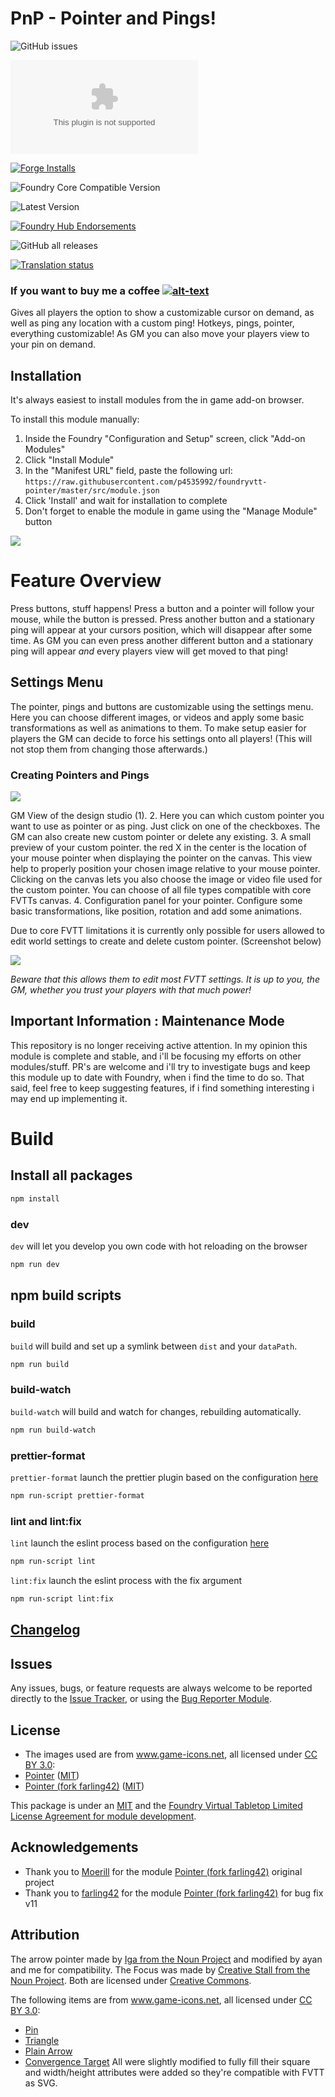 # PnP - Pointer and Pings!


![GitHub issues](https://img.shields.io/github/issues-raw/p4535992/foundryvtt-pointer?style=for-the-badge)

![Latest Release Download Count](https://img.shields.io/github/downloads/p4535992/foundryvtt-pointer/latest/module.zip?color=2b82fc&label=DOWNLOADS&style=for-the-badge)

[![Forge Installs](https://img.shields.io/badge/dynamic/json?label=Forge%20Installs&query=package.installs&suffix=%25&url=https%3A%2F%2Fforge-vtt.com%2Fapi%2Fbazaar%2Fpackage%2Fpointer&colorB=006400&style=for-the-badge)](https://forge-vtt.com/bazaar#package=pointer)

![Foundry Core Compatible Version](https://img.shields.io/badge/dynamic/json.svg?url=https%3A%2F%2Fraw.githubusercontent.com%2Fp4535992%2Ffoundryvtt-pointer%2Fmaster%2Fsrc%2Fmodule.json&label=Foundry%20Version&query=$.compatibility.verified&colorB=orange&style=for-the-badge)

![Latest Version](https://img.shields.io/badge/dynamic/json.svg?url=https%3A%2F%2Fraw.githubusercontent.com%2Fp4535992%2Ffoundryvtt-pointer%2Fmaster%2Fsrc%2Fmodule.json&label=Latest%20Release&prefix=v&query=$.version&colorB=red&style=for-the-badge)

[![Foundry Hub Endorsements](https://img.shields.io/endpoint?logoColor=white&url=https%3A%2F%2Fwww.foundryvtt-hub.com%2Fwp-json%2Fhubapi%2Fv1%2Fpackage%2Fpointer%2Fshield%2Fendorsements&style=for-the-badge)](https://www.foundryvtt-hub.com/package/pointer/)

![GitHub all releases](https://img.shields.io/github/downloads/p4535992/foundryvtt-pointer/total?style=for-the-badge)

[![Translation status](https://weblate.foundryvtt-hub.com/widgets/pointer/-/287x66-black.png)](https://weblate.foundryvtt-hub.com/engage/pointer/)

### If you want to buy me a coffee [![alt-text](https://img.shields.io/badge/-Patreon-%23ff424d?style=for-the-badge)](https://www.patreon.com/p4535992)

Gives all players the option to show a customizable cursor on demand, as well as ping any location with a custom ping!
Hotkeys, pings, pointer, everything customizable!
As GM you can also move your players view to your pin on demand.

## Installation

It's always easiest to install modules from the in game add-on browser.

To install this module manually:
1.  Inside the Foundry "Configuration and Setup" screen, click "Add-on Modules"
2.  Click "Install Module"
3.  In the "Manifest URL" field, paste the following url:
`https://raw.githubusercontent.com/p4535992/foundryvtt-pointer/master/src/module.json`
4.  Click 'Install' and wait for installation to complete
5.  Don't forget to enable the module in game using the "Manage Module" button

![](wiki/doc/pnp.gif)

# Feature Overview

Press buttons, stuff happens!
Press a button and a pointer will follow your mouse, while the button is pressed. Press another button and a stationary ping will appear at your cursors position, which will disappear after some time. As GM you can even press another different button and a stationary ping will appear *and* every players view will get moved to that ping!

## Settings Menu

The pointer, pings and buttons are customizable using the settings menu. Here you can choose different images, or videos and apply some basic transformations as well as animations to them.
To make setup easier for players the GM can decide to force his settings onto all players! (This will not stop them from changing those afterwards.)

### Creating Pointers and Pings

![](wiki/doc/design_studio.webp)

GM View of the design studio (1).
2. Here you can which custom pointer you want to use as pointer or as ping. Just click on one of the checkboxes. The GM can also create new custom pointer or delete any existing.
3. A small preview of your custom pointer. the red X in the center is the location of your mouse pointer when displaying the pointer on the canvas. This view help to properly position your chosen image relative to your mouse pointer.
	Clicking on the canvas lets you also choose the image or video file used for the custom pointer. You can choose of all file types compatible with core FVTTs canvas.
4. Configuration panel for your pointer. Configure some basic transformations, like position, rotation and add some animations.

Due to core FVTT limitations it is currently only possible for users allowed to edit world settings to create and delete custom pointer. (Screenshot below)

![](wiki/doc/global_settings.webp)

*Beware that this allows them to edit most FVTT settings. It is up to you, the GM, whether you trust your players with that much power!*

## Important Information : Maintenance Mode
This repository is no longer receiving active attention. In my opinion this module is complete and stable, and i'll be focusing my efforts on other modules/stuff. PR's are welcome and i'll try to investigate bugs and keep this module up to date with Foundry, when i find the time to do so.
That said, feel free to keep suggesting features, if i find something interesting i may end up implementing it.

# Build

## Install all packages

```bash
npm install
```

### dev

`dev` will let you develop you own code with hot reloading on the browser

```bash
npm run dev
```

## npm build scripts

### build

`build` will build and set up a symlink between `dist` and your `dataPath`.

```bash
npm run build
```

### build-watch

`build-watch` will build and watch for changes, rebuilding automatically.

```bash
npm run build-watch
```

### prettier-format

`prettier-format` launch the prettier plugin based on the configuration [here](./.prettierrc)

```bash
npm run-script prettier-format
```

### lint and lint:fix

`lint` launch the eslint process based on the configuration [here](./.eslintrc.json)

```bash
npm run-script lint
```

`lint:fix` launch the eslint process with the fix argument

```bash
npm run-script lint:fix
```


## [Changelog](./CHANGELOG.md)

## Issues

Any issues, bugs, or feature requests are always welcome to be reported directly to the [Issue Tracker](https://github.com/p4535992/foundryvtt-pointer/issues ), or using the [Bug Reporter Module](https://foundryvtt.com/packages/bug-reporter/).

## License

-  The images used are from www.game-icons.net, all licensed under [CC BY 3.0](https://creativecommons.org/licenses/by/3.0/):
- [Pointer](https://github.com/Moerill/fvtt-pointer) ([MIT](https://github.com/Moerill/fvtt-pointer/blob/master/LICENSE))
- [Pointer (fork farling42)](https://github.com/farling42/fvtt-pointer) ([MIT](https://github.com/farling42/fvtt-pointer/blob/master/LICENSE))

This package is under an [MIT](LICENSE) and the [Foundry Virtual Tabletop Limited License Agreement for module development](https://foundryvtt.com/article/license/).

## Acknowledgements

- Thank you to [Moerill](https://github.com/Moerill) for the module [Pointer (fork farling42)](https://github.com/Moerill/fvtt-pointer) original project
- Thank you to [farling42](https://github.com/farling42) for the module [Pointer (fork farling42)](https://github.com/farling42/fvtt-pointer) for bug fix v11

## Attribution

The arrow pointer made by [Iga from the Noun Project](https://thenounproject.com/term/pointer/1727334/) and modified by ayan and me for compatibility.
The Focus was made by [Creative Stall from the Noun Project](https://thenounproject.com/term/pointer/1727334/).
Both are licensed under [Creative Commons](https://creativecommons.org/licenses/by/3.0/us/legalcode).

The following items are from www.game-icons.net, all licensed under [CC BY 3.0](https://creativecommons.org/licenses/by/3.0/):
- [Pin](https://game-icons.net/1x1/delapouite/pin.html)
- [Triangle](https://game-icons.net/1x1/delapouite/triangle-target.html)
- [Plain Arrow](https://game-icons.net/1x1/delapouite/plain-arrow.html)
- [Convergence Target](https://game-icons.net/1x1/delapouite/convergence-target.html)
All were slightly modified to fully fill their square and width/height attributes were added so they're compatible with FVTT as SVG.
